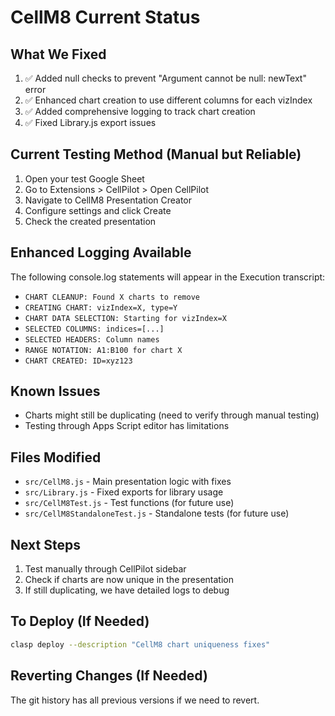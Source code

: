 # CellM8 Current Status

## What We Fixed
1. ✅ Added null checks to prevent "Argument cannot be null: newText" error
2. ✅ Enhanced chart creation to use different columns for each vizIndex
3. ✅ Added comprehensive logging to track chart creation
4. ✅ Fixed Library.js export issues

## Current Testing Method (Manual but Reliable)
1. Open your test Google Sheet
2. Go to Extensions > CellPilot > Open CellPilot
3. Navigate to CellM8 Presentation Creator
4. Configure settings and click Create
5. Check the created presentation

## Enhanced Logging Available
The following console.log statements will appear in the Execution transcript:
- `CHART CLEANUP: Found X charts to remove`
- `CREATING CHART: vizIndex=X, type=Y`
- `CHART DATA SELECTION: Starting for vizIndex=X`
- `SELECTED COLUMNS: indices=[...]`
- `SELECTED HEADERS: Column names`
- `RANGE NOTATION: A1:B100 for chart X`
- `CHART CREATED: ID=xyz123`

## Known Issues
- Charts might still be duplicating (need to verify through manual testing)
- Testing through Apps Script editor has limitations

## Files Modified
- `src/CellM8.js` - Main presentation logic with fixes
- `src/Library.js` - Fixed exports for library usage
- `src/CellM8Test.js` - Test functions (for future use)
- `src/CellM8StandaloneTest.js` - Standalone tests (for future use)

## Next Steps
1. Test manually through CellPilot sidebar
2. Check if charts are now unique in the presentation
3. If still duplicating, we have detailed logs to debug

## To Deploy (If Needed)
```bash
clasp deploy --description "CellM8 chart uniqueness fixes"
```

## Reverting Changes (If Needed)
The git history has all previous versions if we need to revert.
